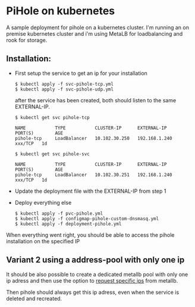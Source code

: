 
# PiHole on kubernetes

A sample deployment for pihole on a kubernetes cluster. I'm running an on premise kubernetes cluster and i'm using MetaLB for loadbalancing and rook for storage.

## Installation:
* First setup the service to get an ip for your installation

  ```
  $ kubectl apply -f svc-pihole-tcp.yml
  $ kubectl apply -f svc-pihole-udp.yml
  ```

  after the service has been created, both should listen to the same EXTERNAL-IP.

  ```
  $ kubectl get svc pihole-tcp

  NAME           TYPE           CLUSTER-IP      EXTERNAL-IP     PORT(S)        AGE
  pihole-tcp     LoadBalancer   10.102.30.250   192.168.1.240   xxx/TCP   1d

  $ kubectl get svc pihole-svc

  NAME           TYPE           CLUSTER-IP      EXTERNAL-IP     PORT(S)        AGE
  pihole-tcp     LoadBalancer   10.102.30.251   192.168.1.240   xxx/TCP   1d
  ```

* Update the deployment file with the EXTERNAL-IP from step 1
* Deploy everything else

  ```
  $ kubectl apply -f pvc-pihole.yml
  $ kubectl apply -f configmap-pihole-custom-dnsmasq.yml
  $ kubectl apply -f deployment-pihole.yml
  ```

When everything went right, you should be able to access the pihole installation on the specified IP

## Variant 2 using a address-pool with only one ip

It should be also possible to create a dedicated metallb pool with only one ip adress and then use the option to [request specific ips](https://metallb.universe.tf/usage/#requesting-specific-ips) from metallb.

Then pihole should always get this ip adress, even when the service is deleted and recreated.